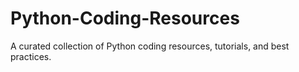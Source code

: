 # Python-Coding-Resources

A curated collection of Python coding resources, tutorials, and best practices.
